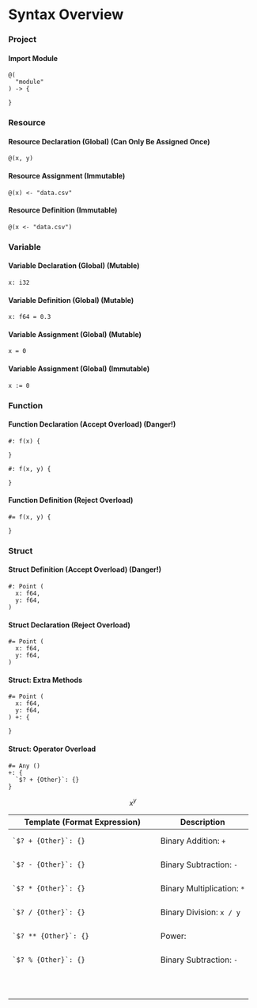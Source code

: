 # Syntax Overview

### Project

#### Import Module

```
@(
  "module"
) -> {
  
}
```

### Resource

#### Resource Declaration (Global) (Can Only Be Assigned Once)

```
@(x, y)
```

#### Resource Assignment (Immutable)

```
@(x) <- "data.csv"
```

#### Resource Definition (Immutable)

```
@(x <- "data.csv")
```

### Variable

#### Variable Declaration (Global) (Mutable)

```
x: i32
```

#### Variable Definition (Global) (Mutable)

```
x: f64 = 0.3
```

#### Variable Assignment (Global) (Mutable)

```
x = 0
```

#### Variable Assignment (Global) (Immutable)

```
x := 0
```

### Function

#### Function Declaration (Accept Overload) (Danger!)

```
#: f(x) {

}

#: f(x, y) {

}
```

#### Function Definition (Reject Overload)

```
#= f(x, y) {

}
```

### Struct

#### Struct Definition (Accept Overload) (Danger!)

```
#: Point (
  x: f64,
  y: f64,
)
```

#### Struct Declaration (Reject Overload)

```
#= Point (
  x: f64, 
  y: f64,
)
```

#### Struct: Extra Methods

```
#= Point (
  x: f64, 
  y: f64,
) +: {
  
}
```

#### Struct: Operator Overload

```
#= Any () 
+: {
  `$? + {Other}`: {}
}
```

$$
x^y
$$

<table><thead><tr><th width="284">Template (Format Expression)</th><th>Description</th></tr></thead><tbody><tr><td><pre><code>`$? + {Other}`: {}
</code></pre></td><td>Binary Addition: <code>+</code> </td></tr><tr><td><pre><code>`$? - {Other}`: {}
</code></pre></td><td>Binary Subtraction: <code>-</code></td></tr><tr><td><pre><code>`$? * {Other}`: {}
</code></pre></td><td>Binary Multiplication: <code>*</code></td></tr><tr><td><pre><code>`$? / {Other}`: {}
</code></pre></td><td>Binary Division: <code>x / y</code></td></tr><tr><td><pre><code>`$? ** {Other}`: {}
</code></pre></td><td>Power: </td></tr><tr><td><pre><code>`$? % {Other}`: {}
</code></pre></td><td>Binary Subtraction: <code>-</code></td></tr><tr><td></td><td></td></tr><tr><td></td><td></td></tr><tr><td></td><td></td></tr><tr><td></td><td></td></tr><tr><td></td><td></td></tr><tr><td></td><td></td></tr><tr><td></td><td></td></tr><tr><td></td><td></td></tr><tr><td></td><td></td></tr></tbody></table>
